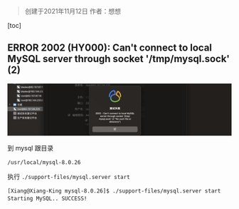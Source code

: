 > 创建于2021年11月12日
> 作者：想想

[toc]



## ERROR 2002 (HY000): Can't connect to local MySQL server through socket '/tmp/mysql.sock' (2)

![image-20211118111700434](images/image-20211118111700434.png)

到 mysql 跟目录

```
/usr/local/mysql-8.0.26
```

执行 `./support-files/mysql.server start`

```sh
[Xiang@Xiang-King mysql-8.0.26]$ ./support-files/mysql.server start
Starting MySQL.. SUCCESS! 
```


